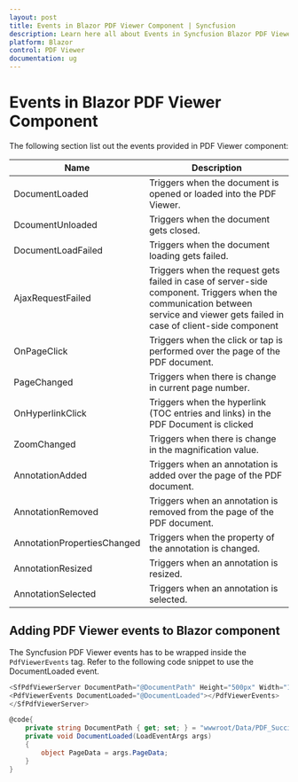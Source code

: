 ```yaml
---
layout: post
title: Events in Blazor PDF Viewer Component | Syncfusion
description: Learn here all about Events in Syncfusion Blazor PDF Viewer component and more.
platform: Blazor
control: PDF Viewer
documentation: ug
---
```


# Events in Blazor PDF Viewer Component

The following section list out the events provided in PDF Viewer component:

|Name|Description|
|---|---|
|DocumentLoaded|Triggers when the document is opened or loaded into the PDF Viewer.|
|DcoumentUnloaded|Triggers when the document gets closed.|
|DocumentLoadFailed|Triggers when the document loading gets failed.|
|AjaxRequestFailed|Triggers when the request gets failed in case of server-side component. Triggers when the communication between service and viewer gets failed in case of client-side component|
|OnPageClick|Triggers when the click or tap is performed over the page of the PDF document.|
|PageChanged|Triggers when there is change in current page number.|
|OnHyperlinkClick|Triggers when the hyperlink (TOC entries and links) in the PDF Document is clicked|
|ZoomChanged|Triggers when there is change in the magnification value.|
|AnnotationAdded|Triggers when an annotation is added over the page of the PDF document.|
|AnnotationRemoved|Triggers when an annotation is removed from the page of the PDF document.|
|AnnotationPropertiesChanged|Triggers when the property of the annotation is changed.|
|AnnotationResized|Triggers when an annotation is resized.|
|AnnotationSelected|Triggers when an annotation is selected.|

## Adding PDF Viewer events to Blazor component

The Syncfusion PDF Viewer events has to be wrapped inside the `PdfViewerEvents` tag. Refer to the following code snippet to use the DocumentLoaded event.

```csharp
<SfPdfViewerServer DocumentPath="@DocumentPath" Height="500px" Width="1060px" >
<PdfViewerEvents DocumentLoaded="@DocumentLoaded"></PdfViewerEvents>
</SfPdfViewerServer>

@code{
    private string DocumentPath { get; set; } = "wwwroot/Data/PDF_Succinctly.pdf";
    private void DocumentLoaded(LoadEventArgs args)
    {
        object PageData = args.PageData;
    }
}
```